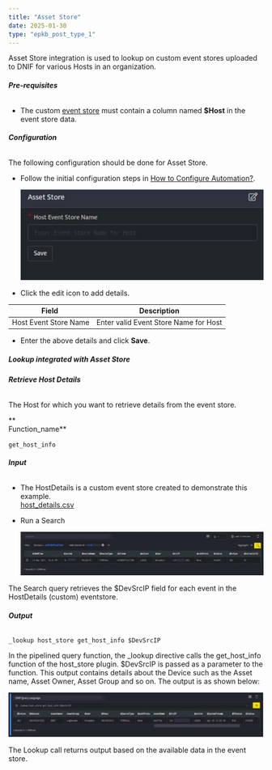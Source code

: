 ```yaml
---
title: "Asset Store"
date: 2025-01-30
type: "epkb_post_type_1"
---
```


Asset Store integration is used to lookup on custom event stores uploaded to DNIF for various Hosts in an organization.

###### **Pre-requisites**

- The custom [event store](https://dnif.it/kb/operations/event-stores/) must contain a column named **$Host** in the event store data.

###### **Configuration**

The following configuration should be done for Asset Store.

- Follow the initial configuration steps in [How to Configure Automation?](https://dnif.it/kb/uncategorized/configuring-automation/).  
      
    ![image 1-Dec-26-2023-04-48-27-7903-AM](./images-AssetStore/Asset-Store-1.webp)  
    

- Click the edit icon to add details.  
    

| **Field**  | **Description** |
| --- | --- |
| Host Event Store Name | Enter valid Event Store Name for Host |

- Enter the above details and click **Save**.  
    

##### **Lookup integrated with Asset Store**

###### **Retrieve Host Details**

The Host for which you want to retrieve details from the event store.

**  
Function\_name**

```
get_host_info
```

###### **Input**

- The HostDetails is a custom event store created to demonstrate this example.  
    [host\_details.csv](https://m.dnif.it/hubfs/host_details.csv)

- Run a Search  
      
    ![image 2-Dec-26-2023-04-48-45-3852-AM](./images-AssetStore/Asset-Store-2.webp)

The Search query retrieves the $DevSrcIP field for each event in the HostDetails (custom) eventstore.

###### **Output**

```
_lookup host_store get_host_info $DevSrcIP
```

In the pipelined query function, the \_lookup directive calls the get\_host\_info function of the host\_store plugin. $DevSrcIP is passed as a parameter to the function. This output contains details about the Device such as the Asset name, Asset Owner, Asset Group and so on. The output is as shown below:

![image 3-Dec-26-2023-04-48-59-3871-AM](./images-AssetStore/Asset-Store-3.webp)

The Lookup call returns output based on the available data in the event store.

